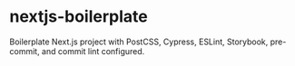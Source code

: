 # nextjs-boilerplate
Boilerplate Next.js project with PostCSS, Cypress, ESLint, Storybook, pre-commit, and commit lint configured.
